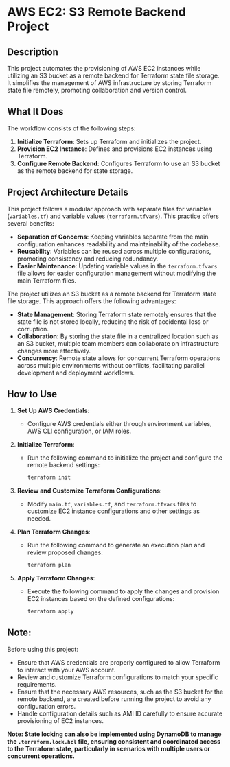 
# AWS EC2: S3 Remote Backend Project

## Description

This project automates the provisioning of AWS EC2 instances while utilizing an S3 bucket as a remote backend for Terraform state file storage. It simplifies the management of AWS infrastructure by storing Terraform state file remotely, promoting collaboration and version control.

## What It Does

The workflow consists of the following steps:

1. **Initialize Terraform**: Sets up Terraform and initializes the project.
2. **Provision EC2 Instance**: Defines and provisions EC2 instances using Terraform.
3. **Configure Remote Backend**: Configures Terraform to use an S3 bucket as the remote backend for state storage.

## Project Architecture Details

This project follows a modular approach with separate files for variables (`variables.tf`) and variable values (`terraform.tfvars`). This practice offers several benefits:

- **Separation of Concerns**: Keeping variables separate from the main configuration enhances readability and maintainability of the codebase.
- **Reusability**: Variables can be reused across multiple configurations, promoting consistency and reducing redundancy.
- **Easier Maintenance**: Updating variable values in the `terraform.tfvars` file allows for easier configuration management without modifying the main Terraform files.

The project utilizes an S3 bucket as a remote backend for Terraform state file storage. This approach offers the following advantages:

- **State Management**: Storing Terraform state remotely ensures that the state file is not stored locally, reducing the risk of accidental loss or corruption.
- **Collaboration**: By storing the state file in a centralized location such as an S3 bucket, multiple team members can collaborate on infrastructure changes more effectively.
- **Concurrency**: Remote state allows for concurrent Terraform operations across multiple environments without conflicts, facilitating parallel development and deployment workflows.

## How to Use

1. **Set Up AWS Credentials**:
   - Configure AWS credentials either through environment variables, AWS CLI configuration, or IAM roles.

2. **Initialize Terraform**:
   - Run the following command to initialize the project and configure the remote backend settings:
     ```bash
     terraform init
     ```

3. **Review and Customize Terraform Configurations**:
   - Modify `main.tf`, `variables.tf`, and `terraform.tfvars` files to customize EC2 instance configurations and other settings as needed.

4. **Plan Terraform Changes**:
   - Run the following command to generate an execution plan and review proposed changes:
     ```bash
     terraform plan
     ```

5. **Apply Terraform Changes**:
   - Execute the following command to apply the changes and provision EC2 instances based on the defined configurations:
     ```bash
     terraform apply
     ```

## Note:

Before using this project:
- Ensure that AWS credentials are properly configured to allow Terraform to interact with your AWS account.
- Review and customize Terraform configurations to match your specific requirements.
- Ensure that the necessary AWS resources, such as the S3 bucket for the remote backend, are created before running the project to avoid any configuration errors.
- Handle configuration details such as AMI ID carefully to ensure accurate provisioning of EC2 instances.

**Note: State locking can also be implemented using DynamoDB to manage the `.terraform.lock.hcl` file, ensuring consistent and coordinated access to the Terraform state, particularly in scenarios with multiple users or concurrent operations.**
